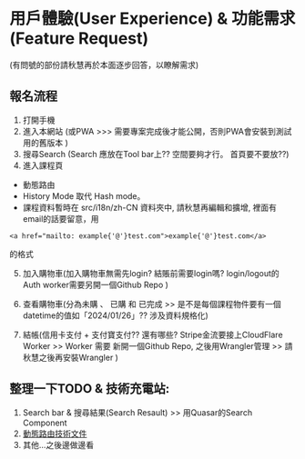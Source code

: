 # 用戶體驗(User Experience) & 功能需求(Feature Request)

(有問號的部份請秋慧再於本面逐步回答，以瞭解需求)

## 報名流程

1. 打開手機
2. 進入本網站 (或PWA   >>>  需要專案完成後才能公開，否則PWA會安裝到測試用的舊版本 )
3. 搜尋Search   (Search 應放在Tool bar上?? 空間要夠才行。  首頁要不要放??)
4. 進入課程頁
* 動態路由
* History Mode 取代 Hash mode。
* 課程資料暫時在 src/i18n/zh-CN 資料夾中,  請秋慧再編輯和擴增, 裡面有email的話要留意，用

```<a href="mailto: example{'@'}test.com">example{'@'}test.com</a>```

的格式

5. 加入購物車(加入購物車無需先login? 結賬前需要login嗎? login/logout的Auth worker需要另開一個Github Repo )

6. 查看購物車(分為未購 、 已購 和 已完成  >> 是不是每個課程物件要有一個datetime的值如「2024/01/26」?? 涉及資料規格化)

7. 結帳(信用卡支付 + 支付寶支付?? 還有哪些?  Stripe金流要接上CloudFlare Worker >> Worker 需要 新開一個Github Repo, 之後用Wrangler管理 >> 請秋慧之後再安裝Wrangler )

## 整理一下TODO & 技術充電站:

1. Search bar & 搜尋結果(Search Resault) >> 用Quasar的Search Component
2. [動態路由技術文件](https://router.vuejs.org/guide/essentials/dynamic-matching)
3. 其他...之後邊做邊看